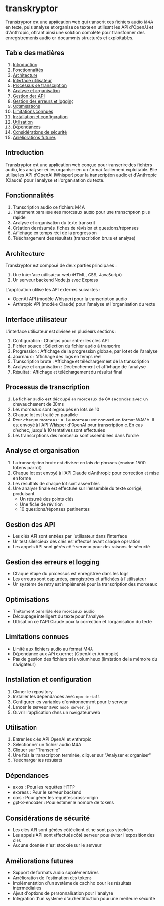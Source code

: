# transkryptor
Transkryptor est une application web qui transcrit des fichiers audio M4A en texte, puis analyse et organise ce texte en utilisant les API d'OpenAI et d'Anthropic, offrant ainsi une solution complète pour transformer des enregistrements audio en documents structurés et exploitables.

## Table des matières
1. [Introduction](#introduction)
2. [Fonctionnalités](#fonctionnalités)
3. [Architecture](#architecture)
4. [Interface utilisateur](#interface-utilisateur)
5. [Processus de transcription](#processus-de-transcription)
6. [Analyse et organisation](#analyse-et-organisation)
7. [Gestion des API](#gestion-des-api)
8. [Gestion des erreurs et logging](#gestion-des-erreurs-et-logging)
9. [Optimisations](#optimisations)
10. [Limitations connues](#limitations-connues)
11. [Installation et configuration](#installation-et-configuration)
12. [Utilisation](#utilisation)
13. [Dépendances](#dépendances)
14. [Considérations de sécurité](#considérations-de-sécurité)
15. [Améliorations futures](#améliorations-futures)

## Introduction

Transkryptor est une application web conçue pour transcrire des fichiers audio, les analyser et les organiser en un format facilement exploitable. Elle utilise les API d'OpenAI (Whisper) pour la transcription audio et d'Anthropic (Claude) pour l'analyse et l'organisation du texte.

## Fonctionnalités

1. Transcription audio de fichiers M4A
2. Traitement parallèle des morceaux audio pour une transcription plus rapide
3. Analyse et organisation du texte transcrit
4. Création de résumés, fiches de révision et questions/réponses
5. Affichage en temps réel de la progression
6. Téléchargement des résultats (transcription brute et analyse)

## Architecture

Transkryptor est composé de deux parties principales :
1. Une interface utilisateur web (HTML, CSS, JavaScript)
2. Un serveur backend Node.js avec Express

L'application utilise les API externes suivantes :
- OpenAI API (modèle Whisper) pour la transcription audio
- Anthropic API (modèle Claude) pour l'analyse et l'organisation du texte

## Interface utilisateur

L'interface utilisateur est divisée en plusieurs sections :

1. Configuration : Champs pour entrer les clés API
2. Fichier source : Sélection du fichier audio à transcrire
3. Progression : Affichage de la progression globale, par lot et de l'analyse
4. Journaux : Affichage des logs en temps réel
5. Transcription brute : Affichage et téléchargement de la transcription
6. Analyse et organisation : Déclenchement et affichage de l'analyse
7. Résultat : Affichage et téléchargement du résultat final

## Processus de transcription

1. Le fichier audio est découpé en morceaux de 60 secondes avec un chevauchement de 30ms
2. Les morceaux sont regroupés en lots de 10
3. Chaque lot est traité en parallèle
4. Pour chaque morceau :
   a. Le morceau est converti en format WAV
   b. Il est envoyé à l'API Whisper d'OpenAI pour transcription
   c. En cas d'échec, jusqu'à 10 tentatives sont effectuées
5. Les transcriptions des morceaux sont assemblées dans l'ordre

## Analyse et organisation

1. La transcription brute est divisée en lots de phrases (environ 1500 tokens par lot)
2. Chaque lot est envoyé à l'API Claude d'Anthropic pour correction et mise en forme
3. Les résultats de chaque lot sont assemblés
4. Une analyse finale est effectuée sur l'ensemble du texte corrigé, produisant :
   - Un résumé des points clés
   - Une fiche de révision
   - 10 questions/réponses pertinentes

## Gestion des API

- Les clés API sont entrées par l'utilisateur dans l'interface
- Un test silencieux des clés est effectué avant chaque opération
- Les appels API sont gérés côté serveur pour des raisons de sécurité

## Gestion des erreurs et logging

- Chaque étape du processus est enregistrée dans les logs
- Les erreurs sont capturées, enregistrées et affichées à l'utilisateur
- Un système de retry est implémenté pour la transcription des morceaux

## Optimisations

- Traitement parallèle des morceaux audio
- Découpage intelligent du texte pour l'analyse
- Utilisation de l'API Claude pour la correction et l'organisation du texte

## Limitations connues

- Limité aux fichiers audio au format M4A
- Dépendance aux API externes (OpenAI et Anthropic)
- Pas de gestion des fichiers très volumineux (limitation de la mémoire du navigateur)

## Installation et configuration

1. Cloner le repository
2. Installer les dépendances avec `npm install`
3. Configurer les variables d'environnement pour le serveur
4. Lancer le serveur avec `node server.js`
5. Ouvrir l'application dans un navigateur web

## Utilisation

1. Entrer les clés API OpenAI et Anthropic
2. Sélectionner un fichier audio M4A
3. Cliquer sur "Transcrire"
4. Une fois la transcription terminée, cliquer sur "Analyser et organiser"
5. Télécharger les résultats

## Dépendances

- axios : Pour les requêtes HTTP
- express : Pour le serveur backend
- cors : Pour gérer les requêtes cross-origin
- gpt-3-encoder : Pour estimer le nombre de tokens

## Considérations de sécurité

- Les clés API sont gérées côté client et ne sont pas stockées
- Les appels API sont effectués côté serveur pour éviter l'exposition des clés
- Aucune donnée n'est stockée sur le serveur

## Améliorations futures

- Support de formats audio supplémentaires
- Amélioration de l'estimation des tokens
- Implémentation d'un système de caching pour les résultats intermédiaires
- Ajout d'options de personnalisation pour l'analyse
- Intégration d'un système d'authentification pour une meilleure sécurité

